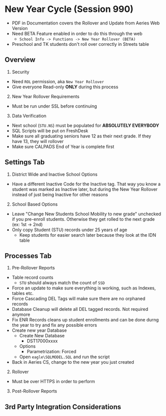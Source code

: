 New Year Cycle (Session 990)
====
- PDF in Documentation covers the Rollover and Update from Aeries Web Version
- Need BETA Feature enabled in order to do this through the web
  - `School Info -> Functions -> New Year Rollover (BETA)`
- Preschool and TK students don't roll over correctly in Streets table


Overview
----
1. Security
  - Need `ROL` permission, aka `New Year Rollover`
  - Give everyone Read-only __ONLY__ during this process
2. New Year Rollover Requirements
  - Must be run under SSL before continuing
3. Data Verification
  - Next school (`STU.NS`) must be populated for __ABSOLUTELY EVERYBODY__
  - SQL Scripts will be put on FreshDesk
  - Make sure all graduating seniors have 12 as their next grade. If they have 13, they will rollover
  - Make sure CALPADS End of Year is complete first


Settings Tab
----
1. District Wide and Inactive School Options
  - Have a different Inactive Code for the Inactive tag. That way you know a student was marked as Inactive later, but during the New Year Rollover instead of just being Inactive for other reasons
2. School Based Options
  - Leave "Change New Students School Mobility to new grade" unchecked if you pre-enroll students. Otherwise they get rolled to the next grade (ex: 1st -> 2nd)
  - Only copy Student (STU) records under 25 years of age
    - Keep students for easier search later because they look at the IDN table


Processes Tab
----
1. Pre-Rollover Reports
  - Table record counts
    - `STU` should always match the count of `SSD`
  - Force an update to make sure everything is working, such as Indexes, tables etc.
  - Force Cascading DEL Tags will make sure there are no orphaned records
  - Database Cleanup will delete all DEL tagged records. Not required anymore
  - Fix ENR Records cleans up student enrollments and can be done durng the year to try and fix any possible errors
  - Create new year Database
    - Create New Database
      - DST17000xxxx
    - Options
      - Parametrization: Forced
    - Open `eagle\SQLMODEL.SQL` and run the script
  - Back in Aeries CS, change to the new year you just created
2. Rollover
  - Must be over HTTPS in order to perform
3. Post-Rollover Reports


3rd Party Integration Considerations
----
